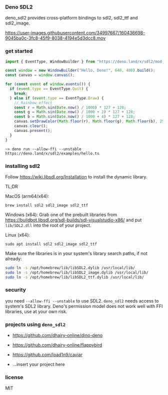 ### Deno SDL2

deno_sdl2 provides cross-platform bindings to sdl2, sdl2_ttf and sdl2_image.

https://user-images.githubusercontent.com/34997667/160436698-9045ba0c-3fc8-45f9-8038-4194e5d3dcc8.mov

### get started

```typescript
import { EventType, WindowBuilder } from "https://deno.land/x/sdl2/mod.ts";

const window = new WindowBuilder("Hello, Deno!", 640, 480).build();
const canvas = window.canvas();

for (const event of window.events()) {
  if (event.type == EventType.Quit) {
    break;
  } else if (event.type == EventType.Draw) {
    // Rainbow effect
    const r = Math.sin(Date.now() / 1000) * 127 + 128;
    const g = Math.sin(Date.now() / 1000 + 2) * 127 + 128;
    const b = Math.sin(Date.now() / 1000 + 4) * 127 + 128;
    canvas.setDrawColor(Math.floor(r), Math.floor(g), Math.floor(b), 255);
    canvas.clear();
    canvas.present();
  }
}
```

```shell
~> deno run --allow-ffi --unstable https://deno.land/x/sdl2/examples/hello.ts
```

### installing sdl2

Follow https://wiki.libsdl.org/Installation to install the dynamic library.

TL;DR

MacOS (arm64/x64):

```shell
brew install sdl2 sdl2_image sdl2_ttf
```

Windows (x64): Grab one of the prebuilt libraries from
https://buildbot.libsdl.org/sdl-builds/sdl-visualstudio-x86/ and put
`lib/SDL2.dll` into the root of your project.

Linux (x64):

```shell
sudo apt install sdl2 sdl2_image sdl2_ttf
```

Make sure the libraries is in your system's library search paths, if not
already:

```bash
sudo ln -s /opt/homebrew/lib/libSDL2.dylib /usr/local/lib/
sudo ln -s /opt/homebrew/lib/libSDL2_image.dylib /usr/local/lib/
sudo ln -s /opt/homebrew/lib/libSDL2_ttf.dylib /usr/local/lib/
```

### security

you need `--allow-ffi --unstable` to use SDL2. `deno_sdl2` needs access to
system's SDL2 library. Deno's permission model does not work well with FFI
libraries, use at your own risk.

### projects using `deno_sdl2`

- https://github.com/dhairy-online/dino-deno
- https://github.com/dhairy-online/flappybird
- https://github.com/load1n9/caviar

- ...insert your project here

### license

MIT
